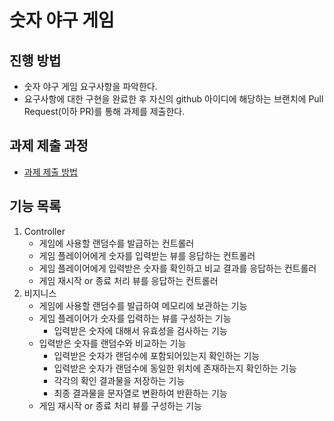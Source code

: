# 숫자 야구 게임
## 진행 방법
* 숫자 야구 게임 요구사항을 파악한다.
* 요구사항에 대한 구현을 완료한 후 자신의 github 아이디에 해당하는 브랜치에 Pull Request(이하 PR)를 통해 과제를 제출한다.

## 과제 제출 과정
* [과제 제출 방법](https://github.com/next-step/nextstep-docs/tree/master/precourse)

## 기능 목록
1. Controller
    * 게임에 사용할 랜덤수를 발급하는 컨트롤러
    * 게임 플레이어에게 숫자를 입력받는 뷰를 응답하는 컨트롤러
    * 게임 플레이어에게 입력받은 숫자를 확인하고 비교 결과를 응답하는 컨트롤러
    * 게임 재시작 or 종료 처리 뷰를 응답하는 컨트롤러
2. 비지니스
    * 게임에 사용할 랜덤수를 발급하여 메모리에 보관하는 기능
    * 게임 플레이어가 숫자를 입력하는 뷰를 구성하는 기능    
         * 입력받은 숫자에 대해서 유효성을 검사하는 기능
    * 입력받은 숫자를 랜덤수와 비교하는 기능
         * 입력받은 숫자가 랜덤수에 포함되어있는지 확인하는 기능
         * 입력받은 숫자가 랜덤수에 동일한 위치에 존재하는지 확인하는 기능
         * 각각의 확인 결과물을 저장하는 기능
         * 최종 결과물을 문자열로 변환하여 반환하는 기능
    * 게임 재시작 or 종료 처리 뷰를 구성하는 기능 